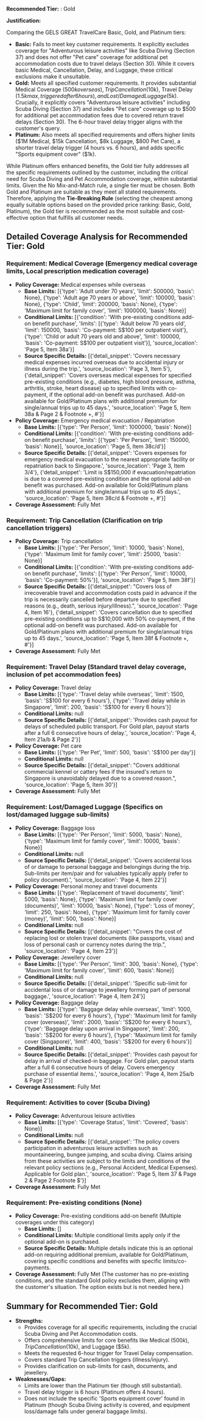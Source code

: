 **Recommended Tier:** : Gold

**Justification:**

Comparing the GELS GREAT TravelCare Basic, Gold, and Platinum tiers:
*   **Basic:** Fails to meet key customer requirements. It explicitly excludes coverage for "Adventurous leisure activities" like Scuba Diving (Section 37) and does not offer "Pet care" coverage for additional pet accommodation costs due to travel delays (Section 30). While it covers basic Medical, Cancellation, Delay, and Luggage, these critical exclusions make it unsuitable.
*   **Gold:** Meets all specified customer requirements. It provides substantial Medical Coverage ($500k overseas), Trip Cancellation ($10k), Travel Delay ($1.5k max, triggered after 6 hours), and Lost/Damaged Luggage ($5k). Crucially, it explicitly covers "Adventurous leisure activities" including Scuba Diving (Section 37) and includes "Pet care" coverage up to $500 for additional pet accommodation fees due to covered return travel delays (Section 30). The 6-hour travel delay trigger aligns with the customer's query.
*   **Platinum:** Also meets all specified requirements and offers higher limits ($1M Medical, $15k Cancellation, $8k Luggage, $800 Pet Care), a shorter travel delay trigger (4 hours vs. 6 hours), and adds specific "Sports equipment cover" ($1k).

While Platinum offers enhanced benefits, the Gold tier fully addresses all the specific requirements outlined by the customer, including the critical need for Scuba Diving and Pet Accommodation coverage, within substantial limits. Given the No Mix-and-Match rule, a single tier must be chosen. Both Gold and Platinum are suitable as they meet all stated requirements. Therefore, applying the **Tie-Breaking Rule** (selecting the cheapest among equally suitable options based on the provided price ranking: Basic, Gold, Platinum), the Gold tier is recommended as the most suitable and cost-effective option that fulfills all customer needs.

## Detailed Coverage Analysis for Recommended Tier: Gold

### Requirement: Medical Coverage (Emergency medical coverage limits, Local prescription medication coverage)

*   **Policy Coverage:** Medical expenses while overseas
    *   **Base Limits:** [{'type': 'Adult under 70 years', 'limit': 500000, 'basis': None}, {'type': 'Adult age 70 years or above', 'limit': 100000, 'basis': None}, {'type': 'Child', 'limit': 200000, 'basis': None}, {'type': 'Maximum limit for family cover', 'limit': 1000000, 'basis': None}]
    *   **Conditional Limits:** [{'condition': 'With pre-existing conditions add-on benefit purchase', 'limits': [{'type': 'Adult below 70 years old', 'limit': 150000, 'basis': 'Co-payment: S$100 per outpatient visit'}, {'type': 'Child or adult 70 years old and above', 'limit': 100000, 'basis': 'Co-payment: S$100 per outpatient visit'}], 'source_location': 'Page 5, Item 38a'}]
    *   **Source Specific Details:** [{'detail_snippet': 'Covers necessary medical expenses incurred overseas due to accidental injury or illness during the trip.', 'source_location': 'Page 3, Item 5'}, {'detail_snippet': 'Covers overseas medical expenses for specified pre-existing conditions (e.g., diabetes, high blood pressure, asthma, arthritis, stroke, heart disease) up to specified limits with co-payment, if the optional add-on benefit was purchased. Add-on available for Gold/Platinum plans with additional premium for single/annual trips up to 45 days.', 'source_location': 'Page 5, Item 38a & Page 2 & Footnote +, #'}]
*   **Policy Coverage:** Emergency medical evacuation / Repatriation
    *   **Base Limits:** [{'type': 'Per Person', 'limit': 1000000, 'basis': None}]
    *   **Conditional Limits:** [{'condition': 'With pre-existing conditions add-on benefit purchase', 'limits': [{'type': 'Per Person', 'limit': 150000, 'basis': None}], 'source_location': 'Page 5, Item 38c/d'}]
    *   **Source Specific Details:** [{'detail_snippet': 'Covers expenses for emergency medical evacuation to the nearest appropriate facility or repatriation back to Singapore.', 'source_location': 'Page 3, Item 3/4'}, {'detail_snippet': 'Limit is S$150,000 if evacuation/repatriation is due to a covered pre-existing condition and the optional add-on benefit was purchased. Add-on available for Gold/Platinum plans with additional premium for single/annual trips up to 45 days.', 'source_location': 'Page 5, Item 38c/d & Footnote +, #'}]
*   **Coverage Assessment:** Fully Met

### Requirement: Trip Cancellation (Clarification on trip cancellation triggers)

*   **Policy Coverage:** Trip cancellation
    *   **Base Limits:** [{'type': 'Per Person', 'limit': 10000, 'basis': None}, {'type': 'Maximum limit for family cover', 'limit': 25000, 'basis': None}]
    *   **Conditional Limits:** [{'condition': 'With pre-existing conditions add-on benefit purchase', 'limits': [{'type': 'Per Person', 'limit': 10000, 'basis': 'Co-payment: 50%'}], 'source_location': 'Page 5, Item 38f'}]
    *   **Source Specific Details:** [{'detail_snippet': "Covers loss of irrecoverable travel and accommodation costs paid in advance if the trip is necessarily cancelled before departure due to specified reasons (e.g., death, serious injury/illness).", 'source_location': 'Page 4, Item 16'}, {'detail_snippet': 'Covers cancellation due to specified pre-existing conditions up to S$10,000 with 50% co-payment, if the optional add-on benefit was purchased. Add-on available for Gold/Platinum plans with additional premium for single/annual trips up to 45 days.', 'source_location': 'Page 5, Item 38f & Footnote +, #'}]
*   **Coverage Assessment:** Fully Met

### Requirement: Travel Delay (Standard travel delay coverage, inclusion of pet accommodation fees)

*   **Policy Coverage:** Travel delay
    *   **Base Limits:** [{'type': 'Travel delay while overseas', 'limit': 1500, 'basis': 'S$100 for every 6 hours'}, {'type': 'Travel delay while in Singapore', 'limit': 200, 'basis': 'S$100 for every 6 hours'}]
    *   **Conditional Limits:** null
    *   **Source Specific Details:** [{'detail_snippet': 'Provides cash payout for delays of scheduled public transport. For Gold plan, payout starts after a full 6 consecutive hours of delay.', 'source_location': 'Page 4, Item 21a/b & Page 2'}]
*   **Policy Coverage:** Pet care
    *   **Base Limits:** [{'type': 'Per Pet', 'limit': 500, 'basis': 'S$100 per day'}]
    *   **Conditional Limits:** null
    *   **Source Specific Details:** [{'detail_snippet': "Covers additional commercial kennel or cattery fees if the insured's return to Singapore is unavoidably delayed due to a covered reason.", 'source_location': 'Page 5, Item 30'}]
*   **Coverage Assessment:** Fully Met

### Requirement: Lost/Damaged Luggage (Specifics on lost/damaged luggage sub-limits)

*   **Policy Coverage:** Baggage loss
    *   **Base Limits:** [{'type': 'Per Person', 'limit': 5000, 'basis': None}, {'type': 'Maximum limit for family cover', 'limit': 10000, 'basis': None}]
    *   **Conditional Limits:** null
    *   **Source Specific Details:** [{'detail_snippet': 'Covers accidental loss of or damage to personal baggage and belongings during the trip. Sub-limits per item/pair and for valuables typically apply (refer to policy document).', 'source_location': 'Page 4, Item 22'}]
*   **Policy Coverage:** Personal money and travel documents
    *   **Base Limits:** [{'type': 'Replacement of travel documents', 'limit': 5000, 'basis': None}, {'type': 'Maximum limit for family cover (documents)', 'limit': 10000, 'basis': None}, {'type': 'Loss of money', 'limit': 250, 'basis': None}, {'type': 'Maximum limit for family cover (money)', 'limit': 500, 'basis': None}]
    *   **Conditional Limits:** null
    *   **Source Specific Details:** [{'detail_snippet': "Covers the cost of replacing lost or stolen travel documents (like passports, visas) and loss of personal cash or currency notes during the trip.", 'source_location': 'Page 4, Item 23'}]
*   **Policy Coverage:** Jewellery cover
    *   **Base Limits:** [{'type': 'Per Person', 'limit': 300, 'basis': None}, {'type': 'Maximum limit for family cover', 'limit': 600, 'basis': None}]
    *   **Conditional Limits:** null
    *   **Source Specific Details:** [{'detail_snippet': 'Specific sub-limit for accidental loss of or damage to jewellery forming part of personal baggage.', 'source_location': 'Page 4, Item 24'}]
*   **Policy Coverage:** Baggage delay
    *   **Base Limits:** [{'type': 'Baggage delay while overseas', 'limit': 1000, 'basis': 'S$200 for every 6 hours'}, {'type': 'Maximum limit for family cover (overseas)', 'limit': 2000, 'basis': 'S$200 for every 6 hours'}, {'type': 'Baggage delay upon arrival in Singapore', 'limit': 200, 'basis': 'S$200 for every 6 hours'}, {'type': 'Maximum limit for family cover (Singapore)', 'limit': 400, 'basis': 'S$200 for every 6 hours'}]
    *   **Conditional Limits:** null
    *   **Source Specific Details:** [{'detail_snippet': 'Provides cash payout for delay in arrival of checked-in baggage. For Gold plan, payout starts after a full 6 consecutive hours of delay. Covers emergency purchase of essential items.', 'source_location': 'Page 4, Item 25a/b & Page 2'}]
*   **Coverage Assessment:** Fully Met

### Requirement: Activities to cover (Scuba Diving)

*   **Policy Coverage:** Adventurous leisure activities
    *   **Base Limits:** [{'type': 'Coverage Status', 'limit': 'Covered', 'basis': None}]
    *   **Conditional Limits:** null
    *   **Source Specific Details:** [{'detail_snippet': 'The policy covers participation in adventurous leisure activities such as mountaineering, bungee jumping, and scuba diving. Claims arising from these activities are subject to the limits and conditions of the relevant policy sections (e.g., Personal Accident, Medical Expenses). Applicable for Gold plan.', 'source_location': 'Page 5, Item 37 & Page 2 & Page 2 Footnote $'}]
*   **Coverage Assessment:** Fully Met

### Requirement: Pre-existing conditions (None)

*   **Policy Coverage:** Pre-existing conditions add-on benefit (Multiple coverages under this category)
    *   **Base Limits:** []
    *   **Conditional Limits:** Multiple conditional limits apply only if the optional add-on is purchased.
    *   **Source Specific Details:** Multiple details indicate this is an optional add-on requiring additional premium, available for Gold/Platinum, covering specific conditions and benefits with specific limits/co-payments.
*   **Coverage Assessment:** Fully Met (The customer has no pre-existing conditions, and the standard Gold policy excludes them, aligning with the customer's situation. The option exists but is not needed here.)

## Summary for Recommended Tier: Gold

*   **Strengths:**
    *   Provides coverage for all specific requirements, including the crucial Scuba Diving and Pet Accommodation costs.
    *   Offers comprehensive limits for core benefits like Medical ($500k), Trip Cancellation ($10k), and Luggage ($5k).
    *   Meets the requested 6-hour trigger for Travel Delay compensation.
    *   Covers standard Trip Cancellation triggers (illness/injury).
    *   Provides clarification on sub-limits for cash, documents, and jewellery.
*   **Weaknesses/Gaps:**
    *   Limits are lower than the Platinum tier (though still substantial).
    *   Travel delay trigger is 6 hours (Platinum offers 4 hours).
    *   Does not include the specific 'Sports equipment cover' found in Platinum (though Scuba Diving activity is covered, and equipment loss/damage falls under general baggage limits).